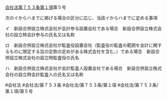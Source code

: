 [会社法第７５３条第１項](会社法＿＿＿＿第７５３条第１項)第５号

次のイからハまでに掲げる場合の区分に応じ、当該イからハまでに定める事項

イ　新設合併設立株式会社が会計参与設置会社である場合　新設合併設立株式会社の設立時会計参与の氏名又は名称

ロ　新設合併設立株式会社が監査役設置会社（監査役の監査の範囲を会計に関するものに限定する旨の定款の定めがある株式会社を含む。）である場合　新設合併設立株式会社の設立時監査役の氏名

ハ　新設合併設立株式会社が会計監査人設置会社である場合　新設合併設立株式会社の設立時会計監査人の氏名又は名称


#会社法
#会社法/第７５３条
#会社法/第７５３条/第１項
#会社法/第７５３条/第１項/第５号
